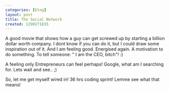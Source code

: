 ```yaml
---
categories: [blog]
layout: post
title: The Social Network
created: 1290271835
---
```

A good movie that shows how a guy can get screwed up by starting a billion dollar worth company. I dont know if you can do it, but I could draw some inspiration out of it. And I am feeling good. Energised again. A motivation to do something. To tell someone: " I am the CEO, bitch"! :)

A feeling only Entrepreneurs can feel perhaps! Google, what am I searching for. Lets wait and see.. ;)

So, let me get myself wired in! 36 hrs coding sprint! Lemme see what that means!
